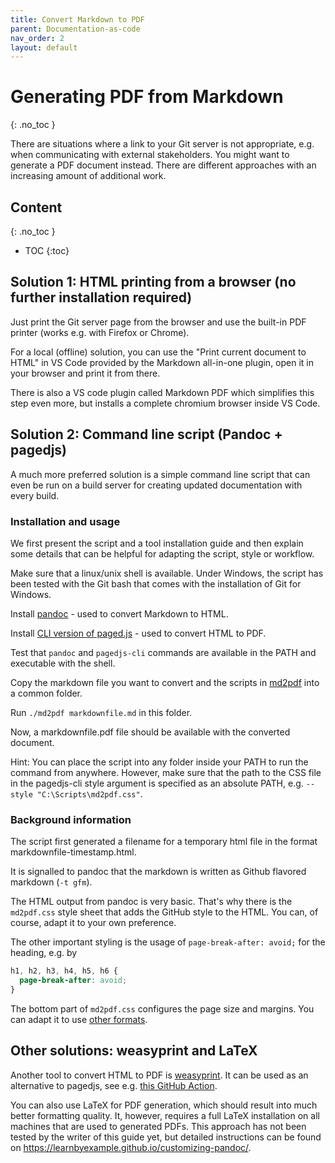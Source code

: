 ```yaml
---
title: Convert Markdown to PDF
parent: Documentation-as-code
nav_order: 2
layout: default
---
```


<!-- markdownlint-disable-next-line blanks-around-headings -->
# Generating PDF from Markdown <!-- omit in toc -->
{: .no_toc }

There are situations where a link to your Git server is not appropriate, e.g. when communicating with external stakeholders. You might want to generate a PDF document instead. There are different approaches with an increasing amount of additional work.

<!-- markdownlint-disable-next-line blanks-around-headings -->
## Content <!-- omit in toc -->
{: .no_toc }

- TOC
{:toc}

## Solution 1: HTML printing from a browser (no further installation required)

Just print the Git server page from the browser and use the built-in PDF printer (works e.g. with Firefox or Chrome).

For a local (offline) solution, you can use the "Print current document to HTML" in VS Code provided by the Markdown all-in-one plugin, open it in your browser and print it from there.

There is also a VS code plugin called Markdown PDF which simplifies this step even more, but installs a complete chromium browser inside VS Code.

## Solution 2: Command line script (Pandoc + pagedjs)

A much more preferred solution is a simple command line script that can even be run on a build server for creating updated documentation with every build.

### Installation and usage

We first present the script and a tool installation guide and then explain some details that can be helpful for adapting the script, style or workflow.

Make sure that a linux/unix shell is available. Under Windows, the script has been tested with the Git bash that comes with the installation of Git for Windows.

Install [pandoc](https://pandoc.org/installing.html) - used to convert Markdown to HTML.

Install [CLI version of paged.js](https://pagedjs.org/documentation/2-getting-started-with-paged.js/#command-line-version) - used to convert HTML to PDF.

Test that `pandoc` and `pagedjs-cli` commands are available in the PATH and executable with the shell.

Copy the markdown file you want to convert and the scripts in [md2pdf](md2pdf/) into a common folder.

Run `./md2pdf markdownfile.md` in this folder.

Now, a markdownfile.pdf file should be available with the converted document.

Hint: You can place the script into any folder inside your PATH to run the command from anywhere. However, make sure that the path to the CSS file in the pagedjs-cli style argument is specified as an absolute PATH, e.g. `--style "C:\Scripts\md2pdf.css"`.

### Background information

The script first generated a filename for a temporary html file in the format markdownfile-timestamp.html.

It is signalled to pandoc that the markdown is written as Github flavored markdown (`-t gfm`).

The HTML output from pandoc is very basic. That's why there is the `md2pdf.css` style sheet that adds the GitHub style to the HTML. You can, of course, adapt it to your own preference.

The other important styling is the usage of `page-break-after: avoid;` for the heading, e.g. by

```css
h1, h2, h3, h4, h5, h6 {
  page-break-after: avoid;
}
```

The bottom part of `md2pdf.css` configures the page size and margins. You can adapt it to use [other formats](https://pagedjs.org/documentation/5-web-design-for-print/).

## Other solutions: weasyprint and LaTeX

Another tool to convert HTML to PDF is [weasyprint](https://weasyprint.org/). It can be used as an alternative to pagedjs, see e.g. [this GitHub Action](https://github.com/neshanjo/what2eat/blob/34e8198ca0260ad75868e4523ed038118b0ff515/.github/workflows/markdown-to-pdf.yml#L25).

You can also use LaTeX for PDF generation, which should result into much better formatting quality. It, however, requires a full LaTeX installation on all machines that are used to generated PDFs. This approach has not been tested by the writer of this guide yet, but detailed instructions can be found on <https://learnbyexample.github.io/customizing-pandoc/>.
